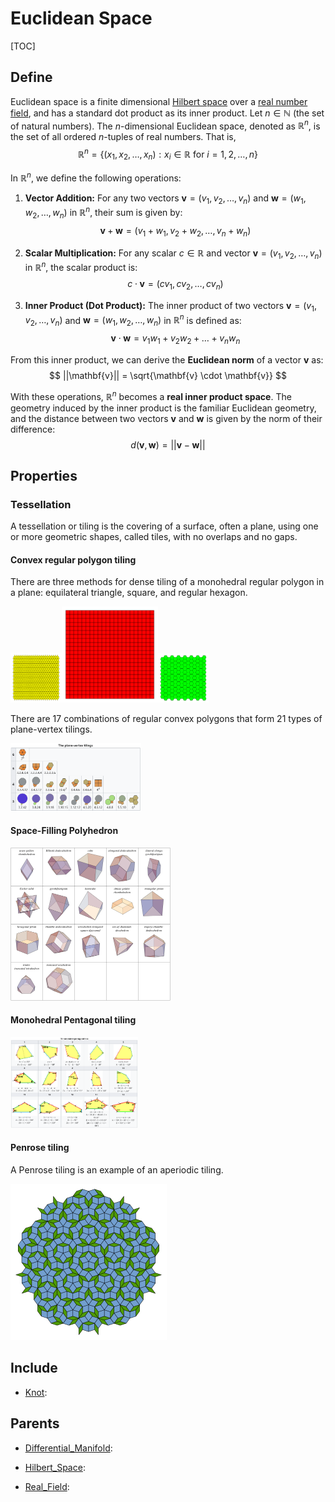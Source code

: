 # Euclidean Space

[TOC]

## Define

Euclidean space is a finite dimensional [Hilbert space](./Hilbert_Space.md) over a [real number field](./Real_Field.md), and has a standard dot product as its inner product. Let $n \in \mathbb{N}$ (the set of natural numbers). The $n$-dimensional Euclidean space, denoted as $\mathbb{R}^n$, is the set of all ordered $n$-tuples of real numbers. That is,
$$
\mathbb{R}^n = \{(x_1, x_2, \dots, x_n) : x_i \in \mathbb{R} \text{ for } i = 1,2, \dots, n\}
$$

In $\mathbb{R}^n$, we define the following operations:

1. **Vector Addition:** For any two vectors $\mathbf{v} = (v_1, v_2, \dots, v_n)$ and $\mathbf{w} = (w_1, w_2, \dots, w_n)$ in $\mathbb{R}^n$, their sum is given by:
$$
\mathbf{v} + \mathbf{w} = (v_1 + w_1, v_2 + w_2, \dots, v_n + w_n)
$$

2. **Scalar Multiplication:** For any scalar $c \in \mathbb{R}$ and vector $\mathbf{v} = (v_1, v_2, \dots, v_n)$ in $\mathbb{R}^n$, the scalar product is:
$$
c \cdot \mathbf{v} = (c v_1, c v_2, \dots, c v_n)
$$

3. **Inner Product (Dot Product):** The inner product of two vectors $\mathbf{v} = (v_1, v_2, \dots, v_n)$ and $\mathbf{w} = (w_1, w_2, \dots, w_n)$ in $\mathbb{R}^n$ is defined as:
$$
\mathbf{v} \cdot \mathbf{w} = v_1 w_1 + v_2 w_2 + \dots + v_n w_n
$$

From this inner product, we can derive the **Euclidean norm** of a vector $\mathbf{v}$ as:
$$
||\mathbf{v}|| = \sqrt{\mathbf{v} \cdot \mathbf{v}}
$$

With these operations, $\mathbb{R}^n$ becomes a **real inner product space**. The geometry induced by the inner product is the familiar Euclidean geometry, and the distance between two vectors $\mathbf{v}$ and $\mathbf{w}$ is given by the norm of their difference:
$$
d(\mathbf{v}, \mathbf{w}) = ||\mathbf{v} - \mathbf{w}||
$$

## Properties

### Tessellation

A tessellation or tiling is the covering of a surface, often a plane, using one or more geometric shapes, called tiles, with no overlaps and no gaps.

#### Convex regular polygon tiling

There are three methods for dense tiling of a monohedral regular polygon in a plane: equilateral triangle, square, and regular hexagon.

<img src="assets/1-uniform_n11.svg" alt="1-uniform_n11" style="zoom:8%;" /><img src="assets/1-uniform_n5.svg" alt="1-uniform_n5" style="zoom:20%;" /><img src="assets/1-uniform_n1.svg" alt="1-uniform_n1" style="zoom:8%;" />

There are 17 combinations of regular convex polygons that form 21 types of plane-vertex tilings.

<img src="assets/image-20240209012125223.png" alt="image-20240209012125223" style="zoom: 33%;" />

#### Space-Filling Polyhedron

<img src="assets/SpaceFillingPolyhedra_1000.svg" alt="SpaceFillingPolyhedra" style="zoom: 25%;" />

#### Monohedral Pentagonal tiling

<img src="assets/image-20240209013213739.png" alt="image-20240209013213739" style="zoom:20%;" />

#### Penrose tiling

A Penrose tiling is an example of an aperiodic tiling.

<img src="assets/Penrose_Tiling_(Rhombi).svg" alt="Penrose_Tiling_(Rhombi)" style="zoom:25%;" />

## Include

- [Knot](./Knot.md): 

## Parents

- [Differential_Manifold](./Differential_Manifold.md): 

- [Hilbert_Space](./Hilbert_Space.md): 

- [Real_Field](./Real_Field.md): 

